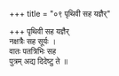 +++
title = "०९ पृथिवी सह यज्ञैर्"

+++
पृथिवी सह यज्ञैर्  
नक्षत्रैः सह सूर्यः ।  
वातः पतत्रिभिः सह  
पुत्रम् अद्य दिदेष्टु ते ॥